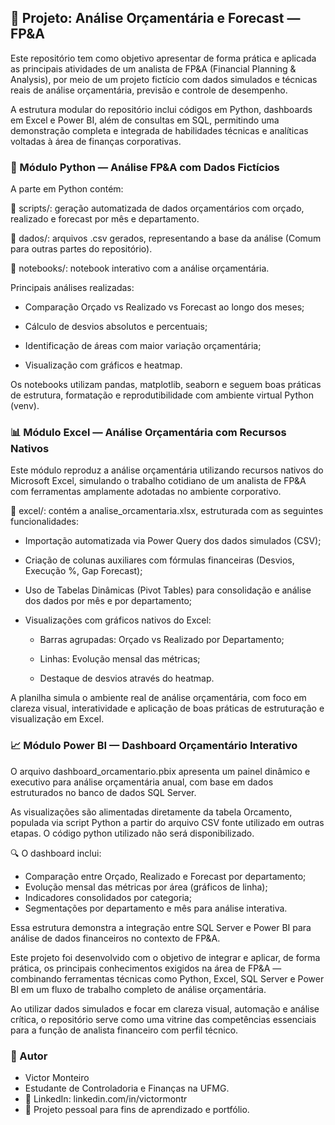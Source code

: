 ## 🧾 Projeto: Análise Orçamentária e Forecast — FP&A

Este repositório tem como objetivo apresentar de forma prática e aplicada as principais atividades de um analista de FP&A (Financial Planning & Analysis), por meio de um projeto fictício com dados simulados e técnicas reais de análise orçamentária, previsão e controle de desempenho.

A estrutura modular do repositório inclui códigos em Python, dashboards em Excel e Power BI, além de consultas em SQL, permitindo uma demonstração completa e integrada de habilidades técnicas e analíticas voltadas à área de finanças corporativas.

### 🐍 Módulo Python — Análise FP&A com Dados Fictícios

A parte em Python contém:

📁 scripts/: geração automatizada de dados orçamentários com orçado, realizado e forecast por mês e departamento.

📁 dados/: arquivos .csv gerados, representando a base da análise (Comum para outras partes do repositório).

📁 notebooks/: notebook interativo com a análise orçamentária.

Principais análises realizadas:

- Comparação Orçado vs Realizado vs Forecast ao longo dos meses;

- Cálculo de desvios absolutos e percentuais;

- Identificação de áreas com maior variação orçamentária;

- Visualização com gráficos e heatmap.

Os notebooks utilizam pandas, matplotlib, seaborn e seguem boas práticas de estrutura, formatação e reprodutibilidade com ambiente virtual Python (venv).

### 📊 Módulo Excel — Análise Orçamentária com Recursos Nativos

Este módulo reproduz a análise orçamentária utilizando recursos nativos do Microsoft Excel, simulando o trabalho cotidiano de um analista de FP&A com ferramentas amplamente adotadas no ambiente corporativo.

📁 excel/: contém a analise_orcamentaria.xlsx, estruturada com as seguintes funcionalidades:

- Importação automatizada via Power Query dos dados simulados (CSV);

- Criação de colunas auxiliares com fórmulas financeiras (Desvios, Execução %, Gap Forecast);

- Uso de Tabelas Dinâmicas (Pivot Tables) para consolidação e análise dos dados por mês e por departamento;

- Visualizações com gráficos nativos do Excel:

    - Barras agrupadas: Orçado vs Realizado por Departamento;

    - Linhas: Evolução mensal das métricas;

    - Destaque de desvios através do heatmap.

A planilha simula o ambiente real de análise orçamentária, com foco em clareza visual, interatividade e aplicação de boas práticas de estruturação e visualização em Excel.

### 📈 Módulo Power BI — Dashboard Orçamentário Interativo
O arquivo dashboard_orcamentario.pbix apresenta um painel dinâmico e executivo para análise orçamentária anual, com base em dados estruturados no banco de dados SQL Server.

As visualizações são alimentadas diretamente da tabela Orcamento, populada via script Python a partir do arquivo CSV fonte utilizado em outras etapas. O código python utilizado não será disponibilizado.

🔍 O dashboard inclui:

- Comparação entre Orçado, Realizado e Forecast por departamento;
- Evolução mensal das métricas por área (gráficos de linha);
- Indicadores consolidados por categoria;
- Segmentações por departamento e mês para análise interativa.

Essa estrutura demonstra a integração entre SQL Server e Power BI para análise de dados financeiros no contexto de FP&A.

Este projeto foi desenvolvido com o objetivo de integrar e aplicar, de forma prática, os principais conhecimentos exigidos na área de FP&A — combinando ferramentas técnicas como Python, Excel, SQL Server e Power BI em um fluxo de trabalho completo de análise orçamentária.

Ao utilizar dados simulados e focar em clareza visual, automação e análise crítica, o repositório serve como uma vitrine das competências essenciais para a função de analista financeiro com perfil técnico.

### 👤 Autor

- Victor Monteiro
- Estudante de Controladoria e Finanças na UFMG.
- 💼 LinkedIn: linkedin.com/in/victormontr
- 📂 Projeto pessoal para fins de aprendizado e portfólio.